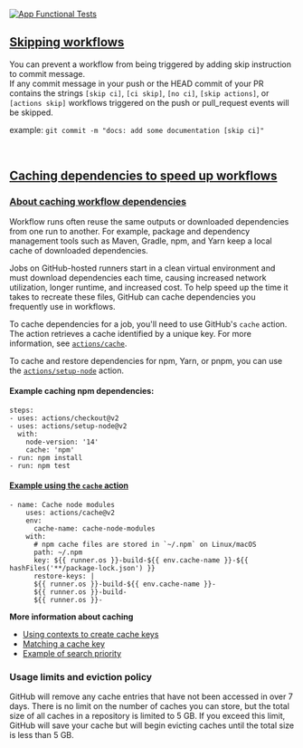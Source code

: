 [![App Functional Tests](https://github.com/nor1c/gh-action-play/actions/workflows/tests.yml/badge.svg)](https://github.com/nor1c/gh-action-play/actions/workflows/tests.yml)

## [Skipping workflows](https://docs.github.com/en/actions/guides/about-continuous-integration#skipping-workflow-runs)
You can prevent a workflow from being triggered by adding skip instruction to commit message.<br>
If any commit message in your push or the HEAD commit of your PR contains the strings `[skip ci]`, `[ci skip]`, `[no ci]`, `[skip actions]`, or `[actions skip]` workflows triggered on the push or pull_request events will be skipped.

example: `git commit -m "docs: add some documentation [skip ci]"`

<br>

## [Caching dependencies to speed up workflows](https://docs.github.com/en/actions/guides/caching-dependencies-to-speed-up-workflows)
### [About caching workflow dependencies](https://docs.github.com/en/actions/guides/caching-dependencies-to-speed-up-workflows#about-caching-workflow-dependencies)
Workflow runs often reuse the same outputs or downloaded dependencies from one run to another. For example, package and dependency management tools such as Maven, Gradle, npm, and Yarn keep a local cache of downloaded dependencies.

Jobs on GitHub-hosted runners start in a clean virtual environment and must download dependencies each time, causing increased network utilization, longer runtime, and increased cost. To help speed up the time it takes to recreate these files, GitHub can cache dependencies you frequently use in workflows.

To cache dependencies for a job, you'll need to use GitHub's `cache` action. The action retrieves a cache identified by a unique key. For more information, see [`actions/cache`](https://github.com/actions/cache).

To cache and restore dependencies for npm, Yarn, or pnpm, you can use the [`actions/setup-node`](https://github.com/actions/setup-node) action.
<br>
#### Example caching npm dependencies:
```
steps:
- uses: actions/checkout@v2
- uses: actions/setup-node@v2
  with:
    node-version: '14'
    cache: 'npm'
- run: npm install
- run: npm test
```

#### [Example using the `cache` action](https://docs.github.com/en/actions/guides/caching-dependencies-to-speed-up-workflows#example-using-the-cache-action)
```
- name: Cache node modules
    uses: actions/cache@v2
    env:
      cache-name: cache-node-modules
    with:
      # npm cache files are stored in `~/.npm` on Linux/macOS
      path: ~/.npm
      key: ${{ runner.os }}-build-${{ env.cache-name }}-${{ hashFiles('**/package-lock.json') }}
      restore-keys: |
      ${{ runner.os }}-build-${{ env.cache-name }}-
      ${{ runner.os }}-build-
      ${{ runner.os }}-
```

**More information about caching**
- [Using contexts to create cache keys](https://docs.github.com/en/actions/guides/caching-dependencies-to-speed-up-workflows#using-contexts-to-create-cache-keys)
- [Matching a cache key](https://docs.github.com/en/actions/guides/caching-dependencies-to-speed-up-workflows#matching-a-cache-key)
- [Example of search priority](https://docs.github.com/en/actions/guides/caching-dependencies-to-speed-up-workflows#example-of-search-priority)

### Usage limits and eviction policy
GitHub will remove any cache entries that have not been accessed in over 7 days. There is no limit on the number of caches you can store, but the total size of all caches in a repository is limited to 5 GB. If you exceed this limit, GitHub will save your cache but will begin evicting caches until the total size is less than 5 GB.<br>

<br>

